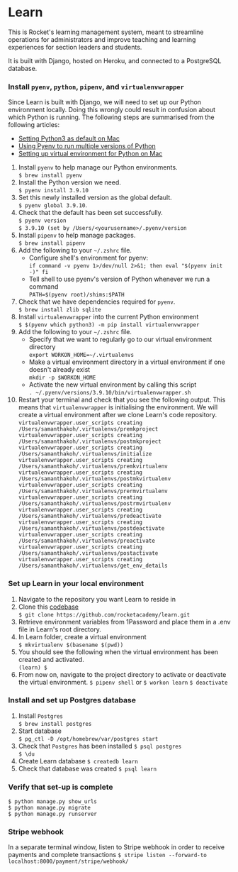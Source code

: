 # Learn

This is Rocket's learning management system, meant to streamline operations for administrators and improve teaching and learning experiences for section leaders and students.

It is built with Django, hosted on Heroku, and connected to a PostgreSQL database.


### Install `pyenv`, `python`, `pipenv`, and `virtualenvwrapper`
Since Learn is built with Django, we will need to set up our Python environment locally. Doing this wrongly could result in confusion about which Python is running. The following steps are summarised from the following articles:
- [Setting Python3 as default on Mac](https://opensource.com/article/19/5/python-3-default-mac)
- [Using Pyenv to run multiple versions of Python](https://opensource.com/article/20/4/pyenv)
- [Setting up virtual environment for Python on Mac](https://opensource.com/article/19/6/python-virtual-environments-mac)

1. Install `pyenv` to help manage our Python environments.<br>
   `$ brew install pyenv`
2. Install the Python version we need.<br>
   `$ pyenv install 3.9.10`
3. Set this newly installed version as the global default.<br>
   `$ pyenv global 3.9.10`.
4. Check that the default has been set successfully.<br>
   `$ pyenv version`<br>
   `$ 3.9.10 (set by /Users/<yourusername>/.pyenv/version`
5. Install `pipenv` to help manage packages.<br>
   `$ brew install pipenv`
6. Add the following to your `~/.zshrc` file.
   - Configure shell's environment for pyenv:<br>
     `if command -v pyenv 1>/dev/null 2>&1; then
        eval "$(pyenv init -)"
     fi`
   - Tell shell to use pyenv's version of Python whenever we run a command<br>
     `PATH=$(pyenv root)/shims:$PATH`
7. Check that we have dependencies required for `pyenv`.<br>
   `$ brew install zlib sqlite`
8. Install `virtualenvwrapper` into the current Python environment<br>
   `$ $(pyenv which python3) -m pip install virtualenvwrapper`
9. Add the following to your `~/.zshrc` file.<br>
   - Specify that we want to regularly go to our virtual environment directory<br>
     `export WORKON_HOME=~/.virtualenvs`
   - Make a virtual environment directory in a virtual environment if one doesn't already exist<br>
     `mkdir -p $WORKON_HOME`
   - Activate the new virtual environment by calling this script<br>
     `. ~/.pyenv/versions/3.9.10/bin/virtualenvwrapper.sh`
10. Restart your terminal and check that you see the following output. This means that `virtualenvwrapper` is initialising the environment. We will create a virtual environment after we clone Learn's code repository.
    `virtualenvwrapper.user_scripts creating /Users/samanthakoh/.virtualenvs/premkproject
     virtualenvwrapper.user_scripts creating /Users/samanthakoh/.virtualenvs/postmkproject
     virtualenvwrapper.user_scripts creating /Users/samanthakoh/.virtualenvs/initialize
     virtualenvwrapper.user_scripts creating /Users/samanthakoh/.virtualenvs/premkvirtualenv
     virtualenvwrapper.user_scripts creating /Users/samanthakoh/.virtualenvs/postmkvirtualenv
     virtualenvwrapper.user_scripts creating /Users/samanthakoh/.virtualenvs/prermvirtualenv
     virtualenvwrapper.user_scripts creating /Users/samanthakoh/.virtualenvs/postrmvirtualenv
     virtualenvwrapper.user_scripts creating /Users/samanthakoh/.virtualenvs/predeactivate
     virtualenvwrapper.user_scripts creating /Users/samanthakoh/.virtualenvs/postdeactivate
     virtualenvwrapper.user_scripts creating /Users/samanthakoh/.virtualenvs/preactivate
     virtualenvwrapper.user_scripts creating /Users/samanthakoh/.virtualenvs/postactivate
     virtualenvwrapper.user_scripts creating /Users/samanthakoh/.virtualenvs/get_env_details`


### Set up Learn in your local environment
1. Navigate to the repository you want Learn to reside in
2. Clone this [codebase](https://github.com/rocketacademy/learn)<br>
   `$ git clone https://github.com/rocketacademy/learn.git`
3. Retrieve environment variables from 1Password and place them in a .env file in Learn's root directory.
4. In Learn folder, create a virtual environment<br>
   `$ mkvirtualenv $(basename $(pwd))`<br>
5. You should see the following when the virtual environment has been created and activated.<br>
   `(learn) $`
6. From now on, navigate to the project directory to activate or deactivate the virtual environment.
   `$ pipenv shell` or `$ workon learn`
   `$ deactivate`


### Install and set up Postgres database
1. Install `Postgres`<br>
   `$ brew install postgres`
2. Start database<br>
   `$ pg_ctl -D /opt/homebrew/var/postgres start`
3. Check that `Postgres` has been installed
   `$ psql postgres`<br>
   `$ \du`
4. Create Learn database
   `$ createdb learn`
5. Check that database was created
   `$ psql learn`
   

### Verify that set-up is complete
`$ python manage.py show_urls`<br>
`$ python manage.py migrate`<br>
`$ python manage.py runserver`


### Stripe webhook
In a separate terminal window, listen to Stripe webhook in order to receive payments and complete transactions
`$ stripe listen --forward-to localhost:8000/payment/stripe/webhook/`
